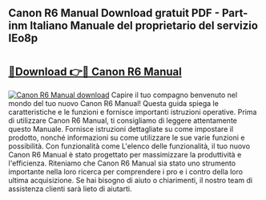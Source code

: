 ## Canon R6 Manual Download gratuit PDF - Part-inm Italiano Manuale del proprietario del servizio IEo8p

# <h2><a href="http://dfe6nu.blite.top/?on=Canon+R6+Manual">🔗Download 👉🔴 Canon R6 Manual</a></h2>

[![Canon R6 Manual download](https://i.imgur.com/lujVjoI.png)](http://dfe6nu.blite.top/?on=Canon+R6+Manual)
Capire il tuo compagno benvenuto nel mondo del tuo nuovo Canon R6 Manual! Questa guida spiega le caratteristiche e le funzioni e fornisce importanti istruzioni operative. Prima di utilizzare Canon R6 Manual, ti consigliamo di leggere attentamente questo Manuale. Fornisce istruzioni dettagliate su come impostare il prodotto, nonché informazioni su come utilizzare le sue varie funzioni e possibilità. Con funzionalità come L'elenco delle funzionalità, il tuo nuovo Canon R6 Manual è stato progettato per massimizzare la produttività e l'efficienza. Riteniamo che Canon R6 Manual sia stato uno strumento importante nella loro ricerca per comprendere i pro e i contro della loro ultima acquisizione. Se hai bisogno di aiuto o chiarimenti, il nostro team di assistenza clienti sarà lieto di aiutarti.
